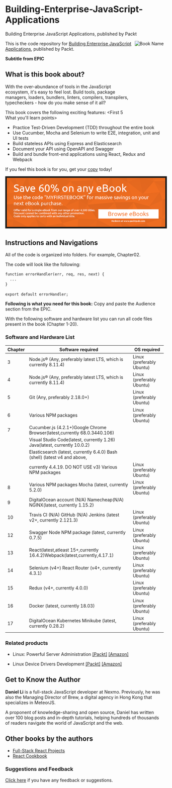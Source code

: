 # Building-Enterprise-JavaScript-Applications
Building Enterprise JavaScript Applications, published by Packt

<a href="https://www.packtpub.com/web-development/building-enterprise-javascript-applications"><img src="https://www.packtpub.com/sites/default/files/cover%20-%20Copy_8514.png" alt="Book Name" height="256px" align="right"></a>

This is the code repository for [Building Enterprise JavaScript Applications](https://www.packtpub.com/web-development/building-enterprise-javascript-applications), published by Packt.

**Subtitle from EPIC**

## What is this book about?
With the over-abundance of tools in the JavaScript ecosystem, it's easy to feel lost. Build tools, package managers, loaders, bundlers, linters, compilers, transpilers, typecheckers - how do you make sense of it all?

This book covers the following exciting features: <First 5 What you'll learn points>
* Practice Test-Driven Development (TDD) throughout the entire book
* Use Cucumber, Mocha and Selenium to write E2E, integration, unit and UI tests
* Build stateless APIs using Express and Elasticsearch
* Document your API using OpenAPI and Swagger
* Build and bundle front-end applications using React, Redux and Webpack

If you feel this book is for you, get your [copy](https://www.amazon.com/dp/1788477324) today!

<a href="https://www.packtpub.com/?utm_source=github&utm_medium=banner&utm_campaign=GitHubBanner"><img src="https://raw.githubusercontent.com/PacktPublishing/GitHub/master/GitHub.png" 
alt="https://www.packtpub.com/" border="5" /></a>


## Instructions and Navigations
All of the code is organized into folders. For example, Chapter02.

The code will look like the following:
```
function errorHandler(err, req, res, next) {
  ...
}

export default errorHandler;
```

**Following is what you need for this book:**
Copy and paste the Audience section from the EPIC.

With the following software and hardware list you can run all code files present in the book (Chapter 1-20).

### Software and Hardware List

| Chapter  | Software required                                                        | OS required                        |
| -------- | -------------------------------------------------------------------------| -----------------------------------|
| 3        | Node.js® (Any, preferably latest LTS, which is currently 8.11.4)         | Linux (preferably Ubuntu)          |
| 4        | Node.js® (Any, preferably latest LTS, which is currently 8.11.4)         | Linux (preferably Ubuntu)          |
| 5        | Git (Any, preferably 2.18.0+)                                            | Linux (preferably Ubuntu)          |
| 6        | Various NPM packages                                                     | Linux (preferably Ubuntu)          |
| 7        | Cucumber.js (4.2.1+)Google Chrome Browser(latest,currently 68.0.3440.106)|                                    |
|          | Visual Studio Code(latest, currently 1.26) Java(latest, currently 10.0.2)|                                    |
|          |Elasticsearch (latest, currently 6.4.0) Bash (shell) (latest v4 and above,|                                    |
|          |currently 4.4.19. DO NOT USE v3) Various NPM packages                     | Linux (preferably Ubuntu)          |
| 8        | Various NPM packages Mocha (latest, currently 5.2.0)                     | Linux (preferably Ubuntu)          |
| 9        | DigitalOcean account (N/A) Namecheap(N/A) NGINX(latest, currently 1.15.2)|                                    |
| 10       | Travis CI (N/A) GitHub (N/A) Jenkins (latest v2+, currently 2.121.3)     | Linux (preferably Ubuntu)          |
| 12       | Swagger Node NPM package (latest, currently 0.7.5)                       | Linux (preferably Ubuntu)          |
| 13       |React(latest,atleast 15+,currently 16.4.2)Webpack(latest,currently,4.17.1)| Linux (preferably Ubuntu)         |
| 14       | Selenium (v4+) React Router (v4+, currently 4.3.1)                       | Linux (preferably Ubuntu)          |
| 15       | Redux (v4+, currently 4.0.0)                                             | Linux (preferably Ubuntu)          |
| 16       | Docker (latest, currently 18.03)                                         | Linux (preferably Ubuntu)          |
| 17       |DigitalOcean Kubernetes Minikube (latest, currently 0.28.2)               | Linux (preferably Ubuntu)          |


### Related products <Other books you may enjoy>
* Linux: Powerful Server Administration [[Packt]](https://www.packtpub.com/networking-and-servers/linux-powerful-server-administration?utm_source=github&utm_medium=repository&utm_campaign=9781788293778) [[Amazon]](https://www.amazon.com/dp/1788293770)

* Linux Device Drivers Development [[Packt]](https://www.packtpub.com/networking-and-servers/linux-device-drivers-development?utm_source=github&utm_medium=repository&utm_campaign=9781785280009) [[Amazon]](https://www.amazon.com/dp/1788293770)

## Get to Know the Author
**Daniel Li**
is a full-stack JavaScript developer at Nexmo. Previously, he was also the Managing Director of Brew, a digital agency in Hong Kong that specializes in MeteorJS.

A proponent of knowledge-sharing and open source, Daniel has written over 100 blog posts and in-depth tutorials, helping hundreds of thousands of readers navigate the world of JavaScript and the web.


## Other books by the authors
* [Full-Stack React Projects](https://www.packtpub.com/web-development/full-stack-react-projects?utm_source=github&utm_medium=repository&utm_campaign=9781788835534)
* [React Cookbook](https://www.packtpub.com/web-development/react-cookbook?utm_source=github&utm_medium=repository&utm_campaign=9781783980727)

### Suggestions and Feedback
[Click here](https://docs.google.com/forms/d/e/1FAIpQLSdy7dATC6QmEL81FIUuymZ0Wy9vH1jHkvpY57OiMeKGqib_Ow/viewform) if you have any feedback or suggestions.
